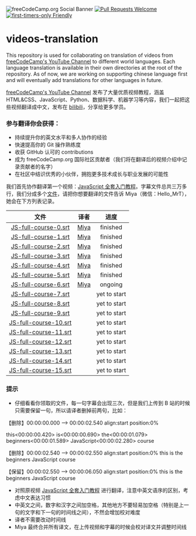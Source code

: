 ![freeCodeCamp.org Social Banner](https://s3.amazonaws.com/freecodecamp/wide-social-banner.png)
[![Pull Requests Welcome](https://img.shields.io/badge/PRs-welcome-brightgreen.svg?style=flat)](http://makeapullrequest.com)
[![first-timers-only Friendly](https://img.shields.io/badge/first--timers--only-friendly-blue.svg)](http://www.firsttimersonly.com/)

# videos-translation

This repository is used for collaborating on translation of videos from [freeCodeCamp's YouTube Channel](https://www.youtube.com/freecodecamp) to different world languages.
Each language translation is available in their own directories at the root of the repository. As of now, we are working on supporting chinese language first and will eventually add translations for other languages in future.

[freeCodeCamp's YouTube Channel](https://www.youtube.com/freecodecamp) 发布了大量优质视频教程，涵盖 HTML&CSS、JavaScript、Python、数据科学、机器学习等内容，我们一起把这些视频翻译成中文，发布在 [bilibili](https://space.bilibili.com/335505768)，分享给更多学员。

### 参与翻译你会获得：

- 持续提升你的英文水平和多人协作的经验
- 快速提高你的 Git 操作熟练度
- 收获 GitHub 认可的 contributions
- 成为 freeCodeCamp.org 国际社区贡献者（我们将在翻译后的视频介绍中记录贡献者的名字）
- 在社区中结识优秀的小伙伴，拥抱更多技术成长与职业发展的可能性

我们首先协作翻译第一个视频：[JavaScript 全套入门教程](https://www.youtube.com/watch?v=PkZNo7MFNFg&t=1175s)。字幕文件总共三万多行，我们分成多个[文件](https://github.com/freeCodeCamp/videos-translation/tree/master/chinese/subtitle)，请把你想要翻译的文件告诉 Miya（微信：Hello_MrT），她会在下方列表记录。

| 文件 | 译者 | 进度 |
|:------:|:------:|:------:|
| [JS-full-course-0.srt](https://github.com/freeCodeCamp/videos-translation/blob/master/chinese/subtitle/JS-full-course-0.vtt) | [Miya](https://github.com/miyaliu666) | finished |
| [JS-full-course-1.srt](https://github.com/freeCodeCamp/videos-translation/blob/master/chinese/subtitle/JS-full-course-1.vtt)    | [Miya](https://github.com/miyaliu666)    | finished |
| [JS-full-course-2.srt](https://github.com/freeCodeCamp/videos-translation/blob/master/chinese/subtitle/JS-full-course-2.vtt) | [Miya](https://github.com/miyaliu666) | finished |
| [JS-full-course-3.srt](https://github.com/freeCodeCamp/videos-translation/blob/master/chinese/subtitle/JS-full-course-3.vtt) | [Miya](https://github.com/miyaliu666) | finished |
| [JS-full-course-4.srt](https://github.com/freeCodeCamp/videos-translation/blob/master/chinese/subtitle/JS-full-course-4.vtt) | [Miya](https://github.com/miyaliu666) | finished |
| [JS-full-course-5.srt](https://github.com/freeCodeCamp/videos-translation/blob/master/chinese/subtitle/JS-full-course-5.srt) | [Miya](https://github.com/miyaliu666) | finished |
| [JS-full-course-6.srt](https://github.com/freeCodeCamp/videos-translation/blob/master/chinese/subtitle/JS-full-course-6.srt) | [Miya](https://github.com/miyaliu666) | ongoing |
| [JS-full-course-7.srt](https://github.com/freeCodeCamp/videos-translation/blob/master/chinese/subtitle/JS-full-course-7.srt) | | yet to start |
| [JS-full-course-8.srt](https://github.com/freeCodeCamp/videos-translation/blob/master/chinese/subtitle/JS-full-course-8.srt) | | yet to start |
| [JS-full-course-9.srt](https://github.com/freeCodeCamp/videos-translation/blob/master/chinese/subtitle/JS-full-course-9.srt) | | yet to start |
| [JS-full-course-10.srt](https://github.com/freeCodeCamp/videos-translation/blob/master/chinese/subtitle/JS-full-course-10.srt) | | yet to start |
| [JS-full-course-11.srt](https://github.com/freeCodeCamp/videos-translation/blob/master/chinese/subtitle/JS-full-course-11.srt) | | yet to start |
| [JS-full-course-12.srt](https://github.com/freeCodeCamp/videos-translation/blob/master/chinese/subtitle/JS-full-course-12.srt) | | yet to start |
| [JS-full-course-13.srt](https://github.com/freeCodeCamp/videos-translation/blob/master/chinese/subtitle/JS-full-course-13.srt) | | yet to start |
| [JS-full-course-14.srt](https://github.com/freeCodeCamp/videos-translation/blob/master/chinese/subtitle/JS-full-course-14.srt) | | yet to start |
| [JS-full-course-15.srt](https://github.com/freeCodeCamp/videos-translation/blob/master/chinese/subtitle/JS-full-course-15.srt) | | yet to start |

### 提示

- 仔细看看你领取的文件，每一句字幕会出现三次，但是我们上传到 B 站的时候只需要保留一句，所以请译者删掉前两句，比如：

【删除】00:00:00.000 --> 00:00:02.540 align:start position:0%
 
this<00:00:00.420><c> is</c><00:00:00.690><c> the</c><00:00:01.079><c> beginners</c><00:00:01.589><c> JavaScript</c><00:00:02.280><c> course</c>

【删除】00:00:02.540 --> 00:00:02.550 align:start position:0%
this is the beginners JavaScript course
 
【保留】00:00:02.550 --> 00:00:06.050 align:start position:0%
this is the beginners JavaScript course

- 对照原视频 [JavaScript 全套入门教程](https://www.youtube.com/watch?v=PkZNo7MFNFg&t=1175s) 进行翻译，注意中英文语序的区别，考虑中文表达习惯
- 中英文之间，数字和汉字之间加空格，其他地方不要轻易加空格（特别是上一句的文字和下一句的时间线之间），不然会增加校对难度
- 译者不需要改动时间线
- Miya 最终合并所有译文，在上传视频和字幕的时候会校对译文并调整时间线
